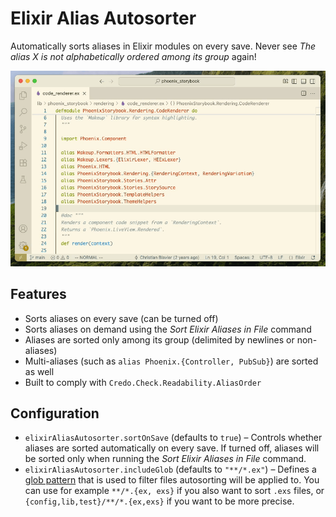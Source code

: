 # Elixir Alias Autosorter

Automatically sorts aliases in Elixir modules on every save.
Never see _The alias X is not alphabetically ordered among its group_ again!

![showcase](docs/showcase.gif)

## Features

- Sorts aliases on every save (can be turned off)
- Sorts aliases on demand using the _Sort Elixir Aliases in File_ command
- Aliases are sorted only among its group (delimited by newlines or non-aliases)
- Multi-aliases (such as `alias Phoenix.{Controller, PubSub}`) are sorted as well
- Built to comply with `Credo.Check.Readability.AliasOrder`

## Configuration

- `elixirAliasAutosorter.sortOnSave` (defaults to `true`) – Controls whether aliases are sorted
  automatically on every save. If turned off, aliases will be sorted only when running the
  _Sort Elixir Aliases in File_ command.
- `elixirAliasAutosorter.includeGlob` (defaults to `"**/*.ex"`) – Defines
  a [glob pattern](https://code.visualstudio.com/docs/editor/glob-patterns) that is used to filter
  files autosorting will be applied to. You can use for example `**/*.{ex, exs}` if you also want
  to sort `.exs` files, or `{config,lib,test}/**/*.{ex,exs}` if you want to be more precise.
